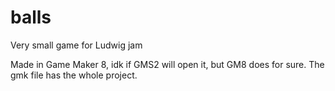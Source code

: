 # balls
Very small game for Ludwig jam

Made in Game Maker 8, idk if GMS2 will open it, but GM8 does for sure. The gmk file has the whole project.
